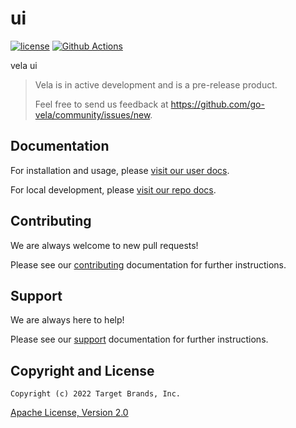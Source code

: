# ui

[![license](https://img.shields.io/crates/l/gl.svg)](../LICENSE)
[![Github Actions](https://github.com/go-vela/ui/workflows/ci/badge.svg?branch=master&event=push)](https://github.com/go-vela/ui/actions?query=branch%3Amaster+event%3Apush)

vela ui

> Vela is in active development and is a pre-release product.
>
> Feel free to send us feedback at https://github.com/go-vela/community/issues/new.

## Documentation

For installation and usage, please [visit our user docs](https://go-vela.github.io/docs).

For local development, please [visit our repo docs](../DOCS.md).

## Contributing

We are always welcome to new pull requests!

Please see our [contributing](CONTRIBUTING.md) documentation for further instructions.

## Support

We are always here to help!

Please see our [support](SUPPORT.md) documentation for further instructions.

## Copyright and License

```
Copyright (c) 2022 Target Brands, Inc.
```

[Apache License, Version 2.0](http://www.apache.org/licenses/LICENSE-2.0)
